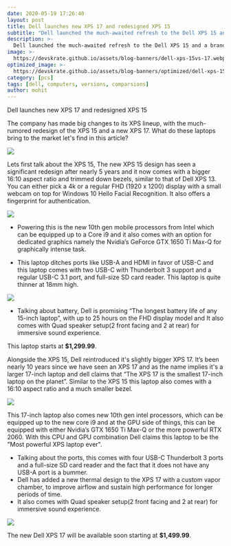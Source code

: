 ```yaml
---
date: 2020-05-19 17:26:40
layout: post
title: Dell launches new XPS 17 and redesigned XPS 15
subtitle: "Dell launched the much-awaited refresh to the Dell XPS 15 and a brand new Dell XPS 17, this is everything you need to know"
description: >-
  Dell launched the much-awaited refresh to the Dell XPS 15 and a brand new Dell XPS 17, this is everything you need to know 
image: >-
  https://devskrate.github.io/assets/blog-banners/dell-xps-15vs-17.webp
optimized_image: >-
  https://devskrate.github.io/assets/blog-banners/optimized/dell-xps-15vs-17.webp
category: [pcs]
tags: [dell, computers, versions, comparsions]
author: mohit
---
```


Dell launches new XPS 17 and redesigned XPS 15

The company has made big changes to its XPS lineup, with the much-rumored redesign of the XPS 15 and a new XPS 17.
What do these laptops bring to the market let's find in this article?

![](https://devskrate.github.io/assets/images/dell/dell-xps-15-17.jpeg)

Lets first talk about the XPS 15, The new XPS 15 design has seen a significant redesign after nearly 5 years and it now comes with a bigger 16:10 aspect ratio and trimmed down bezels, similar to that of Dell XPS 13.
You can either pick a 4k or a regular FHD (1920 x 1200) display with a small webcam on top for Windows 10 Hello Facial Recognition. It also offers a fingerprint for authentication.

![](https://devskrate.github.io/assets/images/dell/dell-xps-15-17-display.jpeg)

- Powering this is the new 10th gen mobile processors from Intel which can be equipped up to a Core i9 and it also comes with an option for dedicated graphics namely the Nvidia’s GeForce GTX 1650 Ti Max-Q for graphically intense task.

- This laptop ditches ports like USB-A and HDMI in favor of USB-C and this laptop comes with two USB-C with Thunderbolt 3 support and a regular USB-C 3.1 port, and full-size SD card reader. This laptop is quite thinner at 18mm high.

![](https://devskrate.github.io/assets/images/dell/dell-xps-15-17-ports.webp)

- Talking about battery, Dell is promising “The longest battery life of any 15-inch laptop”, with up to 25 hours on the FHD display model and It also comes with Quad speaker setup(2 front facing and 2 at rear) for immersive sound experience.

This laptop starts at **\$1,299.99**.

Alongside the XPS 15, Dell reintroduced it's slightly bigger XPS 17. It’s been nearly 10 years since we have seen an XPS 17 and as the name implies it's a larger 17-inch laptop and dell claims that “The XPS 17 is the smallest 17-inch laptop on the planet”.
Similar to the XPS 15 this laptop also comes with a 16:10 aspect ratio and a much smaller bezel.

![](https://devskrate.github.io/assets/images/dell/dell-xps-15-17-17.jpeg)

This 17-inch laptop also comes new 10th gen intel processors, which can be equipped up to the new core i9 and at the GPU side of things, this can be equipped with either Nvidia’s GTX 1650 Ti Max-Q or the more powerful RTX 2060. With this CPU and GPU combination Dell claims this laptop to be the "Most powerful XPS laptop ever".

- Talking about the ports, this comes with four USB-C Thunderbolt 3 ports and a full-size SD card reader and the fact that it does not have any USB-A port is a bummer.
- Dell has added a new thermal design to the XPS 17 with a custom vapor chamber, to improve airflow and sustain high performance for longer periods of time.
- It also comes with Quad speaker setup(2 front facing and 2 at rear) for immersive sound experience.

![](https://devskrate.github.io/assets/images/dell/dell-xps-15-17-speakers.jpeg)

The new Dell XPS 17 will be available soon starting at **\$1,499.99**.

